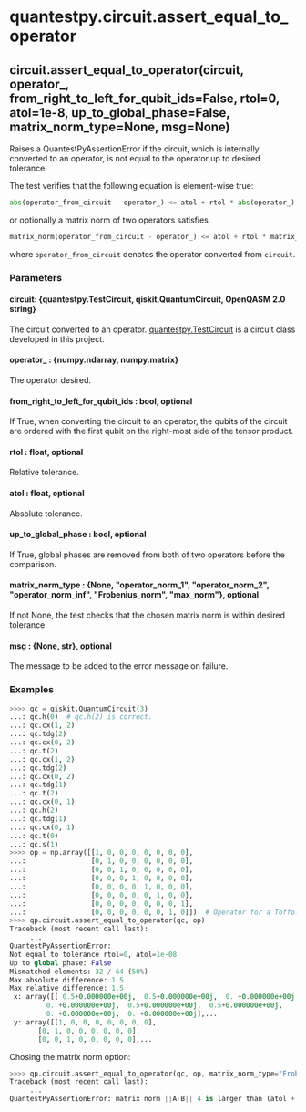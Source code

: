 # quantestpy.circuit.assert_equal_to_operator

## circuit.assert_equal_to_operator(circuit, operator_, from_right_to_left_for_qubit_ids=False, rtol=0, atol=1e-8, up_to_global_phase=False, matrix_norm_type=None, msg=None)

Raises a QuantestPyAssertionError if the circuit, which is internally converted to an operator, is not equal to the operator up to desired tolerance.

The test verifies that the following equation is element-wise true:
```py
abs(operator_from_circuit - operator_) <= atol + rtol * abs(operator_)
```
or optionally a matrix norm of two operators satisfies
```py
matrix_norm(operator_from_circuit - operator_) <= atol + rtol * matrix_norm(operator_),
```
where `operator_from_circuit` denotes the operator converted from `circuit`.

### Parameters

#### circuit: \{quantestpy.TestCircuit, qiskit.QuantumCircuit, OpenQASM 2.0 string\}
The circuit converted to an operator. [quantestpy.TestCircuit](./test_circuit.md) is a circuit class developed in this project.

#### operator_ : \{numpy.ndarray, numpy.matrix\}
The operator desired.

#### from_right_to_left_for_qubit_ids : bool, optional
If True, when converting the circuit to an operator, the qubits of the circuit are ordered with the first qubit on the right-most side of the tensor product.

#### rtol : float, optional
Relative tolerance.

#### atol : float, optional
Absolute tolerance.

#### up_to_global_phase : bool, optional
If True, global phases are removed from both of two operators before the comparison.

#### matrix_norm_type : \{None, "operator_norm_1", "operator_norm_2", "operator_norm_inf", "Frobenius_norm", "max_norm"\}, optional
If not None, the test checks that the chosen matrix norm is within desired tolerance.

#### msg : \{None, str\}, optional
The message to be added to the error message on failure.

### Examples

```py
>>>> qc = qiskit.QuantumCircuit(3)
...: qc.h(0)  # qc.h(2) is correct.
...: qc.cx(1, 2)
...: qc.tdg(2)
...: qc.cx(0, 2)
...: qc.t(2)
...: qc.cx(1, 2)
...: qc.tdg(2)
...: qc.cx(0, 2)
...: qc.tdg(1)
...: qc.t(2)
...: qc.cx(0, 1)
...: qc.h(2)
...: qc.tdg(1)
...: qc.cx(0, 1)
...: qc.t(0)
...: qc.s(1)
>>>> op = np.array([[1, 0, 0, 0, 0, 0, 0, 0],
...:                [0, 1, 0, 0, 0, 0, 0, 0],
...:                [0, 0, 1, 0, 0, 0, 0, 0],
...:                [0, 0, 0, 1, 0, 0, 0, 0],
...:                [0, 0, 0, 0, 1, 0, 0, 0],
...:                [0, 0, 0, 0, 0, 1, 0, 0],
...:                [0, 0, 0, 0, 0, 0, 0, 1],
...:                [0, 0, 0, 0, 0, 0, 1, 0]])  # Operator for a Toffoli circuit
>>>> qp.circuit.assert_equal_to_operator(qc, op)
Traceback (most recent call last):
     ...
QuantestPyAssertionError:
Not equal to tolerance rtol=0, atol=1e-08
Up to global phase: False
Mismatched elements: 32 / 64 (50%)
Max absolute difference: 1.5
Max relative difference: 1.5
 x: array([[ 0.5+0.000000e+00j,  0.5+0.000000e+00j,  0. +0.000000e+00j,
         0. +0.000000e+00j,  0.5+0.000000e+00j,  0.5+0.000000e+00j,
         0. +0.000000e+00j,  0. +0.000000e+00j],...
 y: array([[1, 0, 0, 0, 0, 0, 0, 0],
       [0, 1, 0, 0, 0, 0, 0, 0],
       [0, 0, 1, 0, 0, 0, 0, 0],...
```

Chosing the matrix norm option:
```py
>>>> qp.circuit.assert_equal_to_operator(qc, op, matrix_norm_type="Frobenius_norm", atol=1e-2)
Traceback (most recent call last):
     ...
QuantestPyAssertionError: matrix norm ||A-B|| 4 is larger than (atol + rtol*||B||) 0.01.
```
